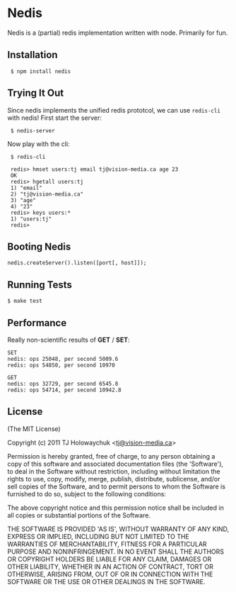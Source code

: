 
# Nedis

  Nedis is a (partial) redis implementation written with node. Primarily for fun.

## Installation

     $ npm install nedis

## Trying It Out

 Since nedis implements the unified redis prototcol, we can use `redis-cli` with nedis! First start the server:

     $ nedis-server

 Now play with the cli:

     $ redis-cli 

     redis> hmset users:tj email tj@vision-media.ca age 23
     OK
     redis> hgetall users:tj
     1) "email"
     2) "tj@vision-media.ca"
     3) "age"
     4) "23"
     redis> keys users:*
     1) "users:tj"
     redis> 

## Booting Nedis

    nedis.createServer().listen([port[, host]]);

## Running Tests

    $ make test

## Performance

  Really non-scientific results of __GET__ / __SET__:
  
    SET
    nedis: ops 25048, per second 5009.6
    redis: ops 54850, per second 10970

    GET
    nedis: ops 32729, per second 6545.8
    redis: ops 54714, per second 10942.8

## License 

(The MIT License)

Copyright (c) 2011 TJ Holowaychuk &lt;tj@vision-media.ca&gt;

Permission is hereby granted, free of charge, to any person obtaining
a copy of this software and associated documentation files (the
'Software'), to deal in the Software without restriction, including
without limitation the rights to use, copy, modify, merge, publish,
distribute, sublicense, and/or sell copies of the Software, and to
permit persons to whom the Software is furnished to do so, subject to
the following conditions:

The above copyright notice and this permission notice shall be
included in all copies or substantial portions of the Software.

THE SOFTWARE IS PROVIDED 'AS IS', WITHOUT WARRANTY OF ANY KIND,
EXPRESS OR IMPLIED, INCLUDING BUT NOT LIMITED TO THE WARRANTIES OF
MERCHANTABILITY, FITNESS FOR A PARTICULAR PURPOSE AND NONINFRINGEMENT.
IN NO EVENT SHALL THE AUTHORS OR COPYRIGHT HOLDERS BE LIABLE FOR ANY
CLAIM, DAMAGES OR OTHER LIABILITY, WHETHER IN AN ACTION OF CONTRACT,
TORT OR OTHERWISE, ARISING FROM, OUT OF OR IN CONNECTION WITH THE
SOFTWARE OR THE USE OR OTHER DEALINGS IN THE SOFTWARE.